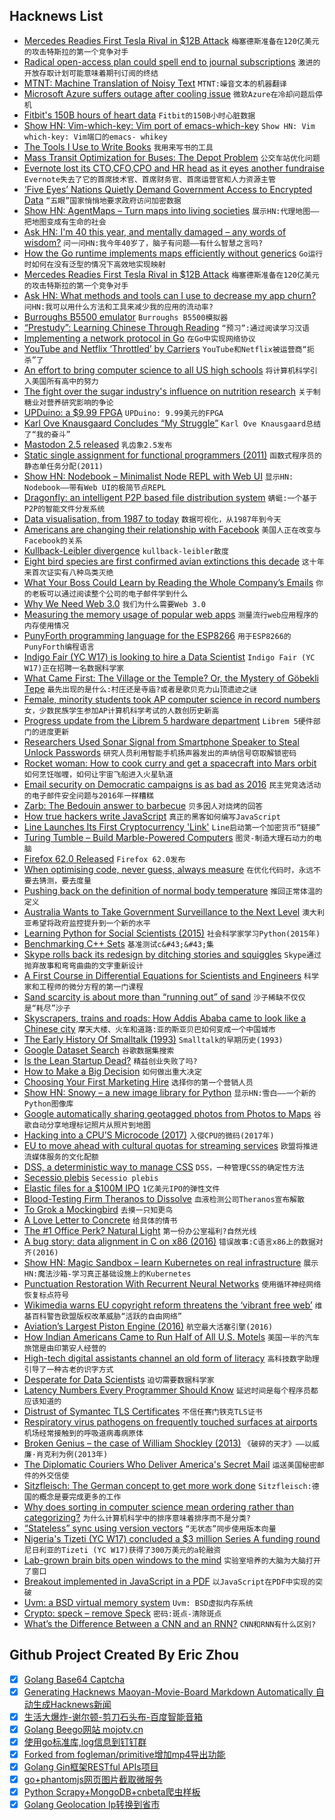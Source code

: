## Hacknews List


- [Mercedes Readies First Tesla Rival in $12B Attack](https://www.bloomberg.com/news/articles/2018-09-04/mercedes-readies-first-tesla-rival-in-12-billion-attack-plan)  `梅塞德斯准备在120亿美元的攻击特斯拉的第一个竞争对手`
- [Radical open-access plan could spell end to journal subscriptions](https://www.nature.com/articles/d41586-018-06178-7)  `激进的开放存取计划可能意味着期刊订阅的终结`
- [MTNT: Machine Translation of Noisy Text](http://www.cs.cmu.edu/~pmichel1/mtnt/)  `MTNT:噪音文本的机器翻译`
- [Microsoft Azure suffers outage after cooling issue](https://www.datacenterdynamics.com/news/microsoft-azure-suffers-outage-after-cooling-issue/)  `微软Azure在冷却问题后停机`
- [Fitbit&#39;s 150B hours of heart data](https://finance.yahoo.com/news/exclusive-fitbits-150-billion-hours-heart-data-reveals-secrets-human-health-133124215.html)  `Fitbit的150B小时心脏数据`
- [Show HN: Vim-which-key: Vim port of emacs-which-key](https://github.com/liuchengxu/vim-which-key)  `Show HN: Vim which-key: Vim端口的emacs- whikey`
- [The Tools I Use to Write Books](https://thorstenball.com/blog/2018/09/04/the-tools-i-use-to-write-books/)  `我用来写书的工具`
- [Mass Transit Optimization for Buses: The Depot Problem](https://www.optibus.com/mass-transit-optimization-for-buses-the-depot-problem/)  `公交车站优化问题`
- [Evernote lost its CTO,CFO,CPO and HR head as it eyes another fundraise](https://techcrunch.com/2018/09/04/evernote-lost-its-cto-cfo-cpo-and-hr-head-in-the-last-month-as-it-eyes-another-fundraise/)  `Evernote失去了它的首席技术官、首席财务官、首席运营官和人力资源主管`
- [‘Five Eyes’ Nations Quietly Demand Government Access to Encrypted Data](https://www.nytimes.com/2018/09/04/us/politics/government-access-encrypted-data.html)  `“五眼”国家悄悄地要求政府访问加密数据`
- [Show HN: AgentMaps – Turn maps into living societies](https://github.com/noncomputable/AgentMaps)  `展示HN:代理地图——把地图变成有生命的社会`
- [Ask HN: I&#39;m 40 this year, and mentally damaged – any words of wisdom?](item?id=17918037)  `问一问HN:我今年40岁了，脑子有问题——有什么智慧之言吗?`
- [How the Go runtime implements maps efficiently without generics](https://dave.cheney.net/2018/05/29/how-the-go-runtime-implements-maps-efficiently-without-generics)  `Go运行时如何在没有泛型的情况下高效地实现映射`
- [Mercedes Readies First Tesla Rival in $12B Attack](https://www.bloomberg.com/news/articles/2018-09-04/mercedes-readies-first-tesla-rival-in-12-billion-attack-plan?srnd=premium-europe)  `梅塞德斯准备在120亿美元的攻击特斯拉的第一个竞争对手`
- [Ask HN: What methods and tools can I use to decrease my app churn?](item?id=17912910)  `问HN:我可以用什么方法和工具来减少我的应用的流动率?`
- [Burroughs B5500 emulator](http://www.phkimpel.us/B5500/)  `Burroughs B5500模拟器`
- [“Prestudy”: Learning Chinese Through Reading](http://www.kerrickstaley.com/2018/09/04/chinese-prestudy)  `“预习”:通过阅读学习汉语`
- [Implementing a network protocol in Go](https://about.sourcegraph.com/go/gophercon-2018-implementing-a-network-protocol-in-go/)  `在Go中实现网络协议`
- [YouTube and Netflix ‘Throttled’ by Carriers](https://www.bloomberg.com/news/articles/2018-09-04/youtube-and-netflix-throttled-by-carriers-research-finds)  `YouTube和Netflix被运营商“扼杀”了`
- [An effort to bring computer science to all US high schools](https://blog.aboutamazon.com/community/mapping-opportunity)  `将计算机科学引入美国所有高中的努力`
- [The fight over the sugar industry&#39;s influence on nutrition research](https://www.theverge.com/2018/2/23/17039780/sugar-industry-conspiracy-heart-disease-research-mark-hegsted-harvard)  `关于制糖业对营养研究影响的争论`
- [UPDuino: a $9.99 FPGA](https://tinyletter.com/jamesbowman/letters/upduino-a-9-99-fpga)  `UPDuino: 9.99美元的FPGA`
- [Karl Ove Knausgaard Concludes “My Struggle”](https://bookforum.com/inprint/025_03/20134)  `Karl Ove Knausgaard总结了“我的奋斗”`
- [Mastodon 2.5 released](https://blog.joinmastodon.org/2018/09/mastodon-2.5-released/)  `乳齿象2.5发布`
- [Static single assignment for functional programmers (2011)](https://wingolog.org/archives/2011/07/12/static-single-assignment-for-functional-programmers)  `函数式程序员的静态单任务分配(2011)`
- [Show HN: Nodebook – Minimalist Node REPL with Web UI](https://github.com/netgusto/nodebook)  `显示HN: Nodebook——带有Web UI的极简节点REPL`
- [Dragonfly: an intelligent P2P based file distribution system](https://github.com/alibaba/dragonfly)  `蜻蜓:一个基于P2P的智能文件分发系统`
- [Data visualisation, from 1987 to today](https://medium.economist.com/data-visualisation-from-1987-to-today-65d0609c6017)  `数据可视化，从1987年到今天`
- [Americans are changing their relationship with Facebook](http://www.pewresearch.org/fact-tank/2018/09/05/americans-are-changing-their-relationship-with-facebook/)  `美国人正在改变与Facebook的关系`
- [Kullback-Leibler divergence](https://saru.science/tech/2018/02/15/kl-divergence-explanation.html)  `kullback-leibler散度`
- [Eight bird species are first confirmed avian extinctions this decade](https://www.theguardian.com/environment/2018/sep/04/first-eight-bird-extinctions-of-the-21st-century-confirmed)  `这十年来首次证实有八种鸟类灭绝`
- [What Your Boss Could Learn by Reading the Whole Company’s Emails](https://www.theatlantic.com/magazine/archive/2018/09/the-secrets-in-your-inbox/565745/?single_page=true)  `你的老板可以通过阅读整个公司的电子邮件学到什么`
- [Why We Need Web 3.0](https://breakermag.com/why-we-need-web-3-0/)  `我们为什么需要Web 3.0`
- [Measuring the memory usage of popular web apps](https://github.com/dominictarr/your-web-app-is-bloated)  `测量流行web应用程序的内存使用情况`
- [PunyForth programming language for the ESP8266](https://github.com/zeroflag/punyforth)  `用于ESP8266的PunyForth编程语言`
- [Indigo Fair (YC W17) is looking to hire a Data Scientist](item?id=17914186)  `Indigo Fair (YC W17)正在招聘一名数据科学家`
- [What Came First: The Village or the Temple? Or, the Mystery of Göbekli Tepe](https://bookworm.club/2018/09/sapiens/)  `最先出现的是什么:村庄还是寺庙?或者是歌贝克力山顶遗迹之谜`
- [Female, minority students took AP computer science in record numbers](https://www.usatoday.com/story/tech/news/2018/08/27/female-minority-students-took-ap-computer-science-record-numbers/1079699002/)  `女，少数民族学生参加AP计算机科学考试的人数创历史新高`
- [Progress update from the Librem 5 hardware department](https://puri.sm/posts/librem5-2018-09-hardware-report/)  `Librem 5硬件部门的进度更新`
- [Researchers Used Sonar Signal from Smartphone Speaker to Steal Unlock Passwords](https://motherboard.vice.com/en_us/article/kzyd4m/researchers-used-sonar-signal-from-a-smartphone-speaker-to-steal-unlock-passwords)  `研究人员利用智能手机扬声器发出的声纳信号窃取解锁密码`
- [Rocket woman: How to cook curry and get a spacecraft into Mars orbit](https://www.bbc.com/news/stories-45374442)  `如何烹饪咖喱，如何让宇宙飞船进入火星轨道`
- [Email security on Democratic campaigns is as bad as 2016](https://www.washingtonpost.com/outlook/2018/09/04/im-teaching-email-security-democratic-campaigns-its-bad/)  `民主党竞选活动的电子邮件安全问题与2016年一样糟糕`
- [Zarb: The Bedouin answer to barbecue](http://www.bbc.com/travel/story/20180903-zarb-the-bedouin-answer-to-barbecue)  `贝多因人对烧烤的回答`
- [How true hackers write JavaScript](https://news.ycombinator.com/hn.js)  `真正的黑客如何编写JavaScript`
- [Line Launches Its First Cryptocurrency &#39;Link&#39;](https://linecorp.com/en/pr/news/global/2018/20)  `Line启动第一个加密货币“链接”`
- [Turing Tumble – Build Marble-Powered Computers](https://www.turingtumble.com/)  `图灵-制造大理石动力的电脑`
- [Firefox 62.0 Released](https://www.mozilla.org/en-US/firefox/62.0/releasenotes/)  `Firefox 62.0发布`
- [When optimising code, never guess, always measure](http://www.solipsys.co.uk/new/WhenOptimisingCodeMeasure.html?HNri05)  `在优化代码时，永远不要去猜测，要去度量`
- [Pushing back on the definition of normal body temperature](https://www.wired.com/story/98-degrees-is-a-normal-body-temperature-right-not-quite/)  `推回正常体温的定义`
- [Australia Wants to Take Government Surveillance to the Next Level](https://www.nytimes.com/2018/09/04/opinion/australia-encryptian-surveillance-bill.html)  `澳大利亚希望将政府监控提升到一个新的水平`
- [Learning Python for Social Scientists (2015)](https://nealcaren.github.io/python-tutorials/)  `社会科学家学习Python(2015年)`
- [Benchmarking C&#43;&#43; Sets](https://constantsmatter.com/posts/cpp-benchmark-container-lookup/)  `基准测试c&#43;&#43;集`
- [Skype rolls back its redesign by ditching stories and squiggles](https://techcrunch.com/2018/09/03/skype-rolls-back-its-redesign-by-ditching-stories-squiggles-and-over-the-top-color/)  `Skype通过抛弃故事和弯弯曲曲的文字重新设计`
- [A First Course in Differential Equations for Scientists and Engineers](http://people.uncw.edu/hermanr/mat361/ODEBook/)  `科学家和工程师的微分方程的第一门课程`
- [Sand scarcity is about more than “running out” of sand](https://www.theverge.com/science/2018/9/4/17797394/sand-microscope-grains-scarcity-construction-industry-concrete)  `沙子稀缺不仅仅是“耗尽”沙子`
- [Skyscrapers, trains and roads: How Addis Ababa came to look like a Chinese city](https://www.cnn.com/style/article/addis-ababa-china-construction-style/index.html)  `摩天大楼、火车和道路:亚的斯亚贝巴如何变成一个中国城市`
- [The Early History Of Smalltalk (1993)](http://worrydream.com/EarlyHistoryOfSmalltalk/)  `Smalltalk的早期历史(1993)`
- [Google Dataset Search](https://toolbox.google.com/datasetsearch)  `谷歌数据集搜索`
- [Is the Lean Startup Dead?](https://steveblank.com/2018/09/05/is-the-lean-startup-dead/)  `精益创业失败了吗?`
- [How to Make a Big Decision](https://www.nytimes.com/2018/09/01/opinion/sunday/how-make-big-decision.html)  `如何做出重大决定`
- [Choosing Your First Marketing Hire](https://www.gkogan.co/blog/first-marketing-hire/)  `选择你的第一个营销人员`
- [Show HN: Snowy – a new image library for Python](https://github.prideout.net/snowy/)  `显示HN:雪白——一个新的Python图像库`
- [Google automatically sharing geotagged photos from Photos to Maps](https://twitter.com/lmjabreu/status/1037234756235223040)  `谷歌自动分享地理标记照片从照片到地图`
- [Hacking into a CPU’S Microcode (2017)](https://hackaday.com/2017/12/28/34c3-hacking-into-a-cpus-microcode/)  `入侵CPU的微码(2017年)`
- [EU to move ahead with cultural quotas for streaming services](https://techcrunch.com/2018/09/05/eu-to-move-ahead-with-cultural-quotas-for-streaming-services/)  `欧盟将推进流媒体服务的文化配额`
- [DSS, a deterministic way to manage CSS](https://survivejs.com/blog/dss-interview)  `DSS，一种管理CSS的确定性方法`
- [Secessio plebis](https://en.wikipedia.org/wiki/Secessio_plebis)  `Secessio plebis`
- [Elastic files for a $100M IPO](https://www.sec.gov/Archives/edgar/data/1707753/000119312518266861/d588632ds1.htm)  `1亿美元IPO的弹性文件`
- [Blood-Testing Firm Theranos to Dissolve](https://www.wsj.com/articles/blood-testing-firm-theranos-to-dissolve-1536115130)  `血液检测公司Theranos宣布解散`
- [To Grok a Mockingbird](http://raganwald.com/2018/08/30/to-grok-a-mockingbird.html)  `去摸一只知更鸟`
- [A Love Letter to Concrete](http://blog.lareviewofbooks.org/essays/love-letter-concrete/)  `给具体的情书`
- [The #1 Office Perk? Natural Light](https://hbr.org/2018/09/the-1-office-perk-natural-light)  `第一份办公室福利?自然光线`
- [A bug story: data alignment in C on x86 (2016)](http://pzemtsov.github.io/2016/11/06/bug-story-alignment-on-x86.html)  `错误故事:C语言x86上的数据对齐(2016)`
- [Show HN: Magic Sandbox – learn Kubernetes on real infrastructure](https://magicsandbox.com)  `展示HN:魔法沙箱-学习真正基础设施上的Kubernetes`
- [Punctuation Restoration With Recurrent Neural Networks](http://community.wolfram.com/groups/-/m/t/1379001)  `使用循环神经网络恢复标点符号`
- [Wikimedia warns EU copyright reform threatens the ‘vibrant free web’](https://techcrunch.com/2018/09/04/wikimedia-warns-eu-copyright-reform-threatens-the-vibrant-free-web/)  `维基百科警告欧盟版权改革威胁“活跃的自由网络”`
- [Aviation’s Largest Piston Engine (2016)](https://www.tested.com/tech/564279-story-aviations-largest-piston-engine/)  `航空最大活塞引擎(2016)`
- [How Indian Americans Came to Run Half of All U.S. Motels](https://www.nationalgeographic.com/culture-exploration/2018/09/south-asia-america-motels-immigration/)  `美国一半的汽车旅馆是由印第安人经营的`
- [High-tech digital assistants channel an old form of literacy](https://www.bloomberg.com/view/articles/2018-09-02/siri-alexa-and-oral-literacy)  `高科技数字助理引导了一种古老的识字方式`
- [Desperate for Data Scientists](https://spectrum.ieee.org/view-from-the-valley/at-work/tech-careers/desperate-for-data-scientists)  `迫切需要数据科学家`
- [Latency Numbers Every Programmer Should Know](https://people.eecs.berkeley.edu/~rcs/research/interactive_latency.html)  `延迟时间是每个程序员都应该知道的`
- [Distrust of Symantec TLS Certificates](https://blog.mozilla.org/security/2018/03/12/distrust-symantec-tls-certificates/)  `不信任赛门铁克TLS证书`
- [Respiratory virus pathogens on frequently touched surfaces at airports](https://bmcinfectdis.biomedcentral.com/articles/10.1186/s12879-018-3150-5)  `机场经常接触到的呼吸道病毒病原体`
- [Broken Genius – the case of William Shockley (2013)](https://web.archive.org/web/20180905024656/https://rupensavoulian.com/2013/04/05/broken-genius-the-case-of-william-shockley/)  `《破碎的天才》——以威廉·肖克利为例(2013年)`
- [The Diplomatic Couriers Who Deliver America&#39;s Secret Mail](https://www.wired.com/story/diplomatic-courier-service/)  `运送美国秘密邮件的外交信使`
- [Sitzfleisch: The German concept to get more work done](http://www.bbc.com/capital/story/20180903-to-have-sitzfleisch---its-a-professional-compliment)  `Sitzfleisch:德国的概念是要完成更多的工作`
- [Why does sorting in computer science mean ordering rather than categorizing?](https://twitter.com/random_walker/status/1036704758696960001)  `为什么计算机科学中的排序意味着排序而不是分类?`
- [“Stateless” sync using version vectors](http://archagon.net/blog/2018/09/03/good-spirits-persisting-data-statelessly/)  `“无状态”同步使用版本向量`
- [Nigeria&#39;s Tizeti (YC W17) concluded a $3 million Series A funding round](https://www.iafrikan.com/2018/09/05/tizeti-venture-capital-vc-startup-telecommunications/)  `尼日利亚的Tizeti (YC W17)获得了300万美元的a轮融资`
- [Lab-grown brain bits open windows to the mind](https://www.washingtonpost.com/local/lab-grown-brain-bits-open-windows-to-the-mind--and-a-maze-of-ethical-dilemmas/2018/09/02/9a76efee-a25b-11e8-83d2-70203b8d7b44_story.html)  `实验室培养的大脑为大脑打开了窗口`
- [Breakout implemented in JavaScript in a PDF](https://rawgit.com/osnr/horrifying-pdf-experiments/master/breakout.pdf)  `以JavaScript在PDF中实现的突破`
- [Uvm: a BSD virtual memory system](http://blog.pr4tt.com/2016/02/02/BSD-virtual-memory/)  `Uvm: BSD虚拟内存系统`
- [Crypto: speck – remove Speck](https://git.kernel.org/pub/scm/linux/kernel/git/herbert/cryptodev-2.6.git/commit/?id=578bdaabd015b9b164842c3e8ace9802f38e7ecc)  `密码:斑点-清除斑点`
- [What’s the Difference Between a CNN and an RNN?](https://blogs.nvidia.com/blog/2018/09/05/whats-the-difference-between-a-cnn-and-an-rnn/)  `CNN和RNN有什么区别?`

## Github Project Created By Eric Zhou

- [x] [Golang Base64 Captcha](https://github.com/mojocn/base64Captcha)
- [x] [Generating Hacknews Maoyan-Movie-Board Markdown Automatically 自动生成Hacknews新闻](https://github.com/dejavuzhou/md-genie)
- [x] [生活大爆炸-谢尔顿-剪刀石头布-百度智能音箱](https://github.com/mojocn/dueros-bang-game)
- [x] [Golang Beego网站 mojotv.cn](https://github.com/mojocn/www.mojotv.cn)
- [x] [使用go标准库,log信息到钉钉群](https://github.com/mojocn/dooger)
- [x] [Forked from fogleman/primitive增加mp4导出功能](https://github.com/mojocn/primitive)
- [x] [Golang Gin框架RESTful APIs项目](https://github.com/JJJJJJJerk/ezier-golang-web-api-framework)
- [x] [go+phantomjs网页图片截取微服务](https://github.com/mojocn/screen_shot)
- [x] [Python Scrapy+MongoDB+cnbeta爬虫样板](https://github.com/mojocn/scrapy_mongodb_boilerplate_cnbeta)
- [x] [Golang Geolocation Ip转换到省市](https://github.com/mojocn/ip2location)
